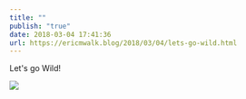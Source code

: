 ```yaml
---
title: ""
publish: "true"
date: 2018-03-04 17:41:36
url: https://ericmwalk.blog/2018/03/04/lets-go-wild.html
---
```


Let's go Wild!

![](https://ericmwalk.blog/uploads/2022/c4fe3e5239.jpg)